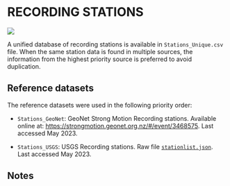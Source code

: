 # RECORDING STATIONS

![](recording_stations.png)

A unified database of recording stations is available in `Stations_Unique.csv` file.
When the same station data is found in multiple sources, the information from the highest priority source is preferred to avoid duplication.


## Reference datasets

The reference datasets were used in the following priority order:

- `Stations_GeoNet`: GeoNet Strong Motion Recording stations. Available online at: https://strongmotion.geonet.org.nz/#/event/3468575. Last accessed May 2023.

- `Stations_USGS`: USGS Recording stations. Raw file [`stationlist.json`](https://earthquake.usgs.gov/product/shakemap/usp000huvq/atlas/1594175310841/download/stationlist.json). Last accessed May 2023.


## Notes
